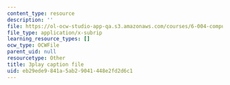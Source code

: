 ```yaml
---
content_type: resource
description: ''
file: https://ol-ocw-studio-app-qa.s3.amazonaws.com/courses/6-004-computation-structures-spring-2017/eb29ede9841a5ab29041448e2fd2d6c1_PmOq8G_hs4o.vtt
file_type: application/x-subrip
learning_resource_types: []
ocw_type: OCWFile
parent_uid: null
resourcetype: Other
title: 3play caption file
uid: eb29ede9-841a-5ab2-9041-448e2fd2d6c1
---
```

